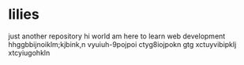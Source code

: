 # lilies
just another repository
hi world
am here to learn web development hhggbbijnoiklm;kjbink,n  vyuiuh-9pojpoi ctyg8iojpokn gtg xctuyvibipklj xtcyiugohkln 
